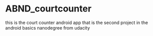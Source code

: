 # ABND_courtcounter
this is the court counter android app that is the second project in the android basics nanodegree from udacity

